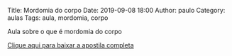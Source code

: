 Title: Mordomia do corpo
Date: 2019-09-08 18:00
Author: paulo
Category: aulas
Tags: aula, mordomia, corpo

Aula sobre o que é mordomia do corpo

[Clique aqui para baixar a apostila completa](https://www.dropbox.com/s/webk3tlxu8gpin5/Aula%20EBD%20-%20Mordomia%20do%20corpo%20-%2008_09_2019.pdf?dl=1)